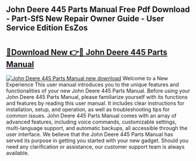 ## John Deere 445 Parts Manual Free Pdf Download - Part-SfS New Repair Owner Guide - User Service Edition EsZos

# <h2><a href="http://bc89479.oget.top/?id=John+Deere+445+Parts+Manual">🔗Download New 👉🔴 John Deere 445 Parts Manual</a></h2>

[![John Deere 445 Parts Manual new download](https://i.imgur.com/5g1atiW.png)](http://bc89479.oget.top/?id=John+Deere+445+Parts+Manual)
Welcome to a New Experience This user manual introduces you to the unique features and functionalities of your new John Deere 445 Parts Manual. Before using your John Deere 445 Parts Manual, please familiarize yourself with its functions and features by reading this user manual. It includes clear instructions for installation, setup, and operation, as well as troubleshooting tips for common issues. John Deere 445 Parts Manual comes with an array of advanced features, including voice commands, customizable settings, multi-language support, and automatic backups, all accessible through the user interface. We believe that the John Deere 445 Parts Manual has served its purpose in getting you started with your new gadget. Should you need any clarification or assistance, our customer support team is always available.
